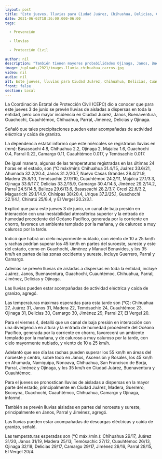 ```yaml
---
layout: post
title: "Este jueves, lluvias para Ciudad Juárez, Chihuahua, Delicias, Cuauhtémoc y Parral -  Protección Civil"
date: 2021-06-03T18:36:00.000-06:00
tags:
  
  - Prevención
  
  - lluvias
  
  - Protección Civil
  
author: nil
description: "También tienen mayores probabilidades Ojinaga, Janos, Buenaventura, Guachochi y Jiménez; las precipitaciones pueden estar acompañadas de actividad eléctrica y caída de granizo"
image: /uploads/2021/images-lluvia_chihuahua_carros.jpg
video: nil
audio: nil
alt: Este jueves, lluvias para Ciudad Juárez, Chihuahua, Delicias, Cuauhtémoc y Parral -  Protección Civil
front: false
section: Local
---
```


La Coordinación Estatal de Protección Civil (CEPC) dio a conocer que para este jueves 3 de junio se prevén lluvias de aisladas a dispersas en toda la entidad, pero con mayor incidencia en Ciudad Juárez, Janos, Buenaventura, Guachochi, Cuauhtémoc, Chihuahua, Parral, Jiménez, Delicias y Ojinaga.

 

Señaló que tales precipitaciones pueden estar acompañadas de actividad eléctrica y caída de granizo.

 

La dependencia estatal informó que este miércoles se registraron lluvias en (mm): Basaseachi 4.8, Chihuahua 2.2, Ojinaga 2, Majalca 1.6, Guachochi 0.4, Parral 0.22, Camargo 0.11, Cuauhtémoc 0.017, y Temósachic 0.017.

 

De igual manera, algunas de las temperaturas registradas en las últimas 24 horas en el estado, son (°C máx/min): Chihuahua 31.4/15, Juárez 33.6/21, Ahumada 32.2/20.4, Janos 31.2/20.7, Nuevo Casas Grandes 29.4/21.9, Madera 25.8/10, Temósachic 27.9/10, Cuauhtémoc 24.2/11, Majalca 27.1/3.3, Ojinaga 33.6/17.7, Delicias 33.2/15.9, Camargo 30.4/14.5, Jiménez 29.2/14.2, Parral 24.5/14.5, Balleza 29.6/13.6, Basaseachi 28.2/3.7, Creel 22.6/3.2, Maguarichi 29.1/14.9, Chínipas 38/20.4, Urique 37.2/25.1, Guachochi 22.1/4.1, Chinatú 25/8.4, y El Vergel 20.2/3.1.

 

Explicó que para este jueves 3 de junio, un canal de baja presión en interacción con una inestabilidad atmosférica superior y la entrada de humedad procedente del Océano Pacífico, generada por la corriente en chorro, favorece un ambiente templado por la mañana, y de caluroso a muy caluroso por la tarde.

 

Indicó que habrá un cielo mayormente nublado, con viento de 10 a 25 km/h y rachas podrían superar los 45 km/h en partes del suroeste, sureste y este del estado, como en Guachochi, Jiménez y Manuel Benavides, y los 35 km/h en partes de las zonas occidente y sureste, incluye Guerrero, Parral y Camargo.

 

Además se prevén lluvias de aisladas a dispersas en toda la entidad, incluye Juárez, Janos, Buenaventura, Guachochi, Cuauhtémoc, Chihuahua, Parral, Jiménez, Delicias y Ojinaga.

 

Las lluvias pueden estar acompañadas de actividad eléctrica y caída de granizo, agregó.

 

Las temperaturas máximas esperadas para esta tarde son (°C): Chihuahua 27, Juárez 31, Janos 31, Madera 22, Temósachic 24, Cuauhtémoc 23, Ojinaga 31, Delicias 30, Camargo 30, Jiménez 29, Parral 27, El Vergel 20.

 

Para el viernes 4, detalló que un canal de baja presión en interacción con una divergencia en altura y la entrada de humedad procedente del Océano Pacífico, generada por la corriente en chorro, favorecerá un ambiente templado por la mañana, y de caluroso a muy caluroso por la tarde, con cielo mayormente nublado, y viento de 10 a 25 km/h.

 

Adelantó que ese día las rachas pueden superar los 55 km/h en áreas del noroeste y centro, sobre todo en Janos, Ascensión y Rosales, los 45 km/h en Ahumada, Namiquipa, Nonoava, Chihuahua, San Francisco de Borja, Parral, Jiménez y Ojinaga, y los 35 km/h en Ciudad Juárez, Buenaventura y Cuauhtémoc.

 

Para el jueves se pronostican lluvias de aisladas a dispersas en la mayor parte del estado, principalmente en Ciudad Juárez, Madera, Guerrero, Bocoyna, Guachochi, Cuauhtémoc, Chihuahua, Camargo y Ojinaga, informó.

 

También se prevén lluvias aisladas en partes del noroeste y sureste, principalmente en Janos, Parral y Jiménez, agregó.

 

Las lluvias pueden estar acompañadas de descargas eléctricas y caída de granizo, señaló.

 

Las temperaturas esperadas son (°C máx./mín.): Chihuahua 29/17, Juárez 31/20, Janos 31/19, Madera 25/13, Temósachic 27/12, Cuauhtémoc 26/13, Ojinaga 32/18, Delicias 29/17, Camargo 29/17, Jiménez 29/16, Parral 28/15, El Vergel 20/4.